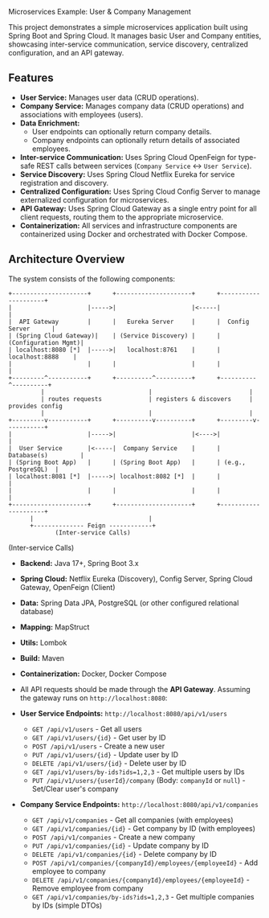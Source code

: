 Microservices Example: User & Company Management

This project demonstrates a simple microservices application built using Spring Boot and Spring Cloud. It manages basic User and Company entities, showcasing inter-service communication, service discovery, centralized configuration, and an API gateway.

## Features

*   **User Service:** Manages user data (CRUD operations).
*   **Company Service:** Manages company data (CRUD operations) and associations with employees (users).
*   **Data Enrichment:**
    *   User endpoints can optionally return company details.
    *   Company endpoints can optionally return details of associated employees.
*   **Inter-service Communication:** Uses Spring Cloud OpenFeign for type-safe REST calls between services (`Company Service` <-> `User Service`).
*   **Service Discovery:** Uses Spring Cloud Netflix Eureka for service registration and discovery.
*   **Centralized Configuration:** Uses Spring Cloud Config Server to manage externalized configuration for microservices.
*   **API Gateway:** Uses Spring Cloud Gateway as a single entry point for all client requests, routing them to the appropriate microservice.
*   **Containerization:** All services and infrastructure components are containerized using Docker and orchestrated with Docker Compose.

## Architecture Overview

The system consists of the following components:
 ```
+---------------------+      +---------------------+      +---------------------+
|                     |----->|                     |<-----|                     |
|  API Gateway        |      |   Eureka Server     |      |  Config Server      |
| (Spring Cloud Gateway)|    | (Service Discovery) |      | (Configuration Mgmt)|
| localhost:8080 [*]  |----->|   localhost:8761    |      |   localhost:8888    |
|                     |      |                     |      |                     |
+---------^-----------+      +----------^----------+      +----------^----------+
          |                             |                           |
          | routes requests             | registers & discovers     | provides config
          |                             |                           |
+---------v-----------+      +----------v----------+      +---------v-----------+
|                     |----->|                     |<---->|                     |
|  User Service       |<-----|  Company Service    |      | Database(s)         |
| (Spring Boot App)   |      | (Spring Boot App)   |      | (e.g., PostgreSQL)  |
| localhost:8081 [*]  |----->| localhost:8082 [*]  |      |                     |
|                     |      |                     |      |                     |
+---------------------+      +---------------------+      +---------------------+
       |                                |
       +-------------- Feign ------------+
              (Inter-service Calls)
 ```
(Inter-service Calls)
*   **Backend:** Java 17+, Spring Boot 3.x
*   **Spring Cloud:** Netflix Eureka (Discovery), Config Server, Spring Cloud Gateway, OpenFeign (Client)
*   **Data:** Spring Data JPA, PostgreSQL (or other configured relational database)
*   **Mapping:** MapStruct
*   **Utils:** Lombok
*   **Build:** Maven 
*   **Containerization:** Docker, Docker Compose

*   All API requests should be made through the **API Gateway**. Assuming the gateway runs on `http://localhost:8080`:

*   **User Service Endpoints:** `http://localhost:8080/api/v1/users`
    *   `GET /api/v1/users` - Get all users
    *   `GET /api/v1/users/{id}` - Get user by ID
    *   `POST /api/v1/users` - Create a new user
    *   `PUT /api/v1/users/{id}` - Update user by ID
    *   `DELETE /api/v1/users/{id}` - Delete user by ID
    *   `GET /api/v1/users/by-ids?ids=1,2,3` - Get multiple users by IDs
    *   `PUT /api/v1/users/{userId}/company` (Body: `companyId` or `null`) - Set/Clear user's company
*   **Company Service Endpoints:** `http://localhost:8080/api/v1/companies`
    *   `GET /api/v1/companies` - Get all companies (with employees)
    *   `GET /api/v1/companies/{id}` - Get company by ID (with employees)
    *   `POST /api/v1/companies` - Create a new company
    *   `PUT /api/v1/companies/{id}` - Update company by ID
    *   `DELETE /api/v1/companies/{id}` - Delete company by ID
    *   `POST /api/v1/companies/{companyId}/employees/{employeeId}` - Add employee to company
    *   `DELETE /api/v1/companies/{companyId}/employees/{employeeId}` - Remove employee from company
    *   `GET /api/v1/companies/by-ids?ids=1,2,3` - Get multiple companies by IDs (simple DTOs)
